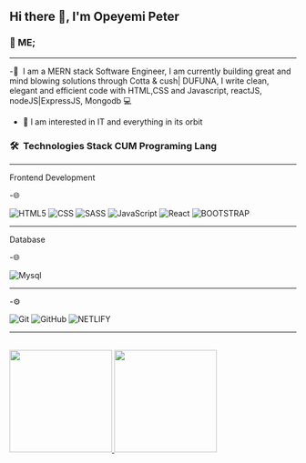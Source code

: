 <h2> Hi there 👋, I'm Opeyemi Peter </h2>

<h3> 👨 ME;   </h3>
<hr/>

-👨 &nbsp;I am a MERN stack Software Engineer, I am currently building great and mind blowing solutions through Cotta & cush| DUFUNA, I write clean, elegant and efficient code with HTML,CSS and Javascript, reactJS, nodeJS|ExpressJS, Mongodb 💻
- 🔭 I am interested in IT and everything in its orbit
<h3> 🛠 &nbsp;Technologies Stack CUM Programing Lang</h3>

<hr/>
<p>Frontend Development</p>
  -🌐&nbsp;
  
  
  
  
   ![HTML5](https://img.shields.io/badge/html5-444444?style=for-the-badge&logo=HTML5)
  ![CSS](https://img.shields.io/badge/css-444444?style=for-the-badge&logo=CSS3)
  ![SASS](https://img.shields.io/badge/-SASS-444444?style=for-the-badge&logo=SCSS)
       ![JavaScript](https://img.shields.io/badge/-JavaScript-444444?style=for-the-badge&logo=javascript)
       ![React](https://img.shields.io/badge/-React-444444?style=for-the-badge&logo=react)
       ![BOOTSTRAP](https://img.shields.io/badge/-Bootstrap-444444?style=for-the-badge&logo=bootstrap)
       

 <hr/>
 <p>Database</p>
 -🌐&nbsp;
 
  ![Mysql](https://img.shields.io/badge/-Mysql-333333?style=for-the-badge&logo=mysql)
<hr/>
-⚙️ &nbsp;
 
   ![Git](https://img.shields.io/badge/-Git-333333?style=for-the-badge&logo=git)
                                         ![GitHub](https://img.shields.io/badge/-GitHub-333333?style=for-the-badge&logo=github)
                                         ![NETLIFY](https://img.shields.io/badge/-Netlify-333333?style=for-the-badge&logo=netlify)
                                         
  <hr/>                                  
<br/>
<a href="https://github.com/opeyemipeter1759">
  <img height="180em" src="https://github-readme-stats.vercel.app/api?username=opeyemipeter1759&theme=radical&show_icons=true" />
  <img height="180em" src="https://github-readme-stats.vercel.app/api/top-langs/?username=opeyemipeter1759&theme=radical&layout=compact" />
  </a>

                                         

